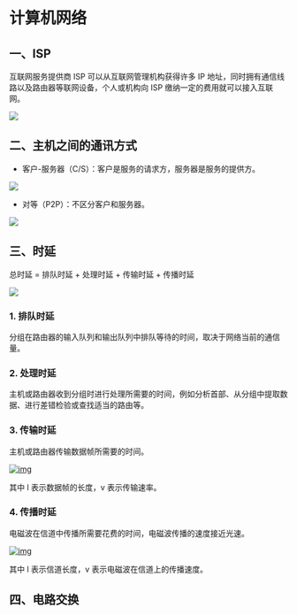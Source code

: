 # 计算机网络

## 一、ISP

互联网服务提供商 ISP 可以从互联网管理机构获得许多 IP 地址，同时拥有通信线路以及路由器等联网设备，个人或机构向 ISP 缴纳一定的费用就可以接入互联网。

![](https://raw.githubusercontent.com/xinyuan960205/pic_resource/master/img/ISP.png)

## 二、主机之间的通讯方式

- 客户-服务器（C/S）：客户是服务的请求方，服务器是服务的提供方。

![](https://raw.githubusercontent.com/xinyuan960205/pic_resource/master/img/C%3AS.jpg)



- 对等（P2P）：不区分客户和服务器。

![](https://raw.githubusercontent.com/xinyuan960205/pic_resource/master/img/P2P.jpg)



## 三、时延

总时延 = 排队时延 + 处理时延 + 传输时延 + 传播时延

![](https://raw.githubusercontent.com/xinyuan960205/pic_resource/master/img/%E6%97%B6%E5%BB%B6.jpg)

### 1. 排队时延

分组在路由器的输入队列和输出队列中排队等待的时间，取决于网络当前的通信量。

### 2. 处理时延

主机或路由器收到分组时进行处理所需要的时间，例如分析首部、从分组中提取数据、进行差错检验或查找适当的路由等。

### 3. 传输时延

主机或路由器传输数据帧所需要的时间。

[![img](https://camo.githubusercontent.com/30c10664c4fec130f00a3d39ec8fca46bb5a6e83/68747470733a2f2f63732d6e6f7465732d313235363130393739362e636f732e61702d6775616e677a686f752e6d7971636c6f75642e636f6d2f64636462623936632d393037372d343132312d616562382d3734336535346163303261342e706e67)](https://camo.githubusercontent.com/30c10664c4fec130f00a3d39ec8fca46bb5a6e83/68747470733a2f2f63732d6e6f7465732d313235363130393739362e636f732e61702d6775616e677a686f752e6d7971636c6f75642e636f6d2f64636462623936632d393037372d343132312d616562382d3734336535346163303261342e706e67)



其中 l 表示数据帧的长度，v 表示传输速率。

### 4. 传播时延

电磁波在信道中传播所需要花费的时间，电磁波传播的速度接近光速。

[![img](https://camo.githubusercontent.com/ee592175c25e204c54752733cb3599d52b6c46d9/68747470733a2f2f63732d6e6f7465732d313235363130393739362e636f732e61702d6775616e677a686f752e6d7971636c6f75642e636f6d2f61313631366461632d306531322d343062322d383237642d3965336637663062393430642e706e67)](https://camo.githubusercontent.com/ee592175c25e204c54752733cb3599d52b6c46d9/68747470733a2f2f63732d6e6f7465732d313235363130393739362e636f732e61702d6775616e677a686f752e6d7971636c6f75642e636f6d2f61313631366461632d306531322d343062322d383237642d3965336637663062393430642e706e67)



其中 l 表示信道长度，v 表示电磁波在信道上的传播速度。

## 四、电路交换



